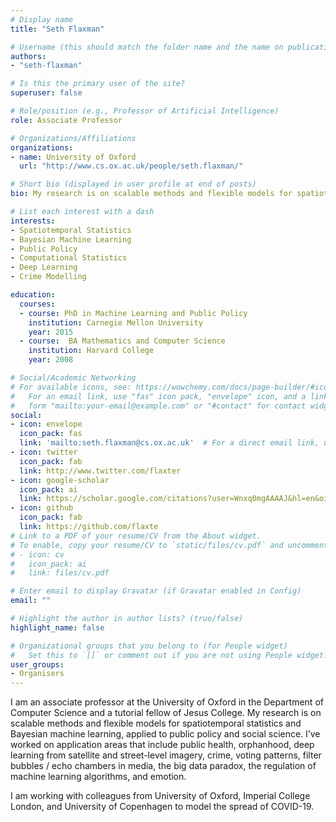 ```yaml
---
# Display name
title: "Seth Flaxman"

# Username (this should match the folder name and the name on publications)
authors:
- "seth-flaxman"

# Is this the primary user of the site?
superuser: false

# Role/position (e.g., Professor of Artificial Intelligence)
role: Associate Professor

# Organizations/Affiliations
organizations:
- name: University of Oxford 
  url: "http://www.cs.ox.ac.uk/people/seth.flaxman/"

# Short bio (displayed in user profile at end of posts)
bio: My research is on scalable methods and flexible models for spatiotemporal statistics and Bayesian machine learning, applied to public policy and social science. 

# List each interest with a dash
interests:
- Spatiotemporal Statistics
- Bayesian Machine Learning
- Public Policy
- Computational Statistics
- Deep Learning
- Crime Modelling

education:
  courses:
  - course: PhD in Machine Learning and Public Policy
    institution: Carnegie Mellon University
    year: 2015
  - course:  BA Mathematics and Computer Science
    institution: Harvard College
    year: 2008

# Social/Academic Networking
# For available icons, see: https://wowchemy.com/docs/page-builder/#icons
#   For an email link, use "fas" icon pack, "envelope" icon, and a link in the
#   form "mailto:your-email@example.com" or "#contact" for contact widget.
social:
- icon: envelope
  icon_pack: fas
  link: 'mailto:seth.flaxman@cs.ox.ac.uk'  # For a direct email link, use "mailto:test@example.org".
- icon: twitter
  icon_pack: fab
  link: http://www.twitter.com/flaxter
- icon: google-scholar
  icon_pack: ai
  link: https://scholar.google.com/citations?user=Wnxq0mgAAAAJ&hl=en&oi=ao
- icon: github
  icon_pack: fab
  link: https://github.com/flaxte
# Link to a PDF of your resume/CV from the About widget.
# To enable, copy your resume/CV to `static/files/cv.pdf` and uncomment the lines below.
# - icon: cv
#   icon_pack: ai
#   link: files/cv.pdf

# Enter email to display Gravatar (if Gravatar enabled in Config)
email: ""

# Highlight the author in author lists? (true/false)
highlight_name: false

# Organizational groups that you belong to (for People widget)
#   Set this to `[]` or comment out if you are not using People widget.
user_groups:
- Organisers
---
```


I am an associate professor at the University of Oxford in the Department of Computer Science and a tutorial fellow of Jesus College. My research is on scalable methods and flexible models for spatiotemporal statistics and Bayesian machine learning, applied to public policy and social science. I’ve worked on application areas that include public health, orphanhood, deep learning from satellite and street-level imagery, crime, voting patterns, filter bubbles / echo chambers in media, the big data paradox, the regulation of machine learning algorithms, and emotion.

 
I am working with colleagues from University of Oxford, Imperial College London, and University of Copenhagen to model the spread of COVID-19.